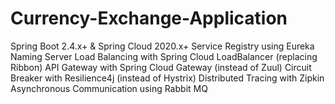 # Currency-Exchange-Application

Spring Boot 2.4.x+ & Spring Cloud 2020.x+
Service Registry using Eureka Naming Server
Load Balancing with Spring Cloud LoadBalancer (replacing Ribbon)
API Gateway with Spring Cloud Gateway (instead of Zuul)
Circuit Breaker with Resilience4j (instead of Hystrix)
Distributed Tracing with Zipkin
Asynchronous Communication using Rabbit MQ
